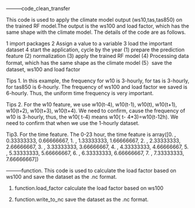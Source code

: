 
———code_clean_transfer

This code is used to apply the climate model output (ws10,tas,tas850) on the trained RF model.The output is the ws100 and load factor, which has the same shape with the climate model.
The details of the code are as follows.

1 import packages
2 Assign a value to a variable
3 load the important dataset
4 start the application, cycle by the year
(1) prepare the prediction feature
(2) normalization
(3) apply the trained RF model
(4) Processing data format, which has the same shape as the climate model
(5）save the dataset, ws100 and load factor

Tips 1. In this example, the frequency for w10 is 3-hourly, for tas is 3-hourly, for tas850 is 6-hourly. The frequency of ws100 and load factor we saved is 6-hourly.
Thus, the uniform time frequency is very important.

Tips 2. For the w10 feature, we use w10(t-4), w10(t-1), w10(t), w10(t+1), w10(t+2), w10(t+3), w10(t+4). We need to confirm, cause the frequency of w10 is 3-hourly, thus, the w10( t-4) means w10( t- 4*3)=w10(t-12h). We need to confirm that when we use the 1-hourly dataset.

Tip3. For the time feature. The 0-23 hour, the time feature is 
array([0.        , 0.33333333, 0.66666667, 1.        , 1.33333333,
       1.66666667, 2.        , 2.33333333, 2.66666667, 3.        ,
       3.33333333, 3.66666667, 4.        , 4.33333333, 4.66666667,
       5.        , 5.33333333, 5.66666667, 6.        , 6.33333333,
       6.66666667, 7.        , 7.33333333, 7.66666667])


———function.
This code is used to calculate the load factor based on ws100 and save the dataset as the .nc format.

1) function.load_factor
calculate the load factor based on ws100

2) function.write_to_nc
save the dataset as the .nc format.

